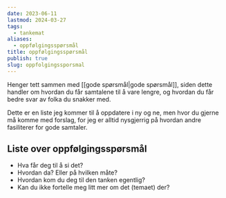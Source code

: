 ```yaml
---
date: 2023-06-11
lastmod: 2024-03-27
tags:
  - tankemat
aliases:
  - oppfølgingsspørsmål
title: oppfølgingsspørsmål
publish: true
slug: oppfolgingssporsmal
---
```


Henger tett sammen med [[gode spørsmål|gode spørsmål]], siden dette handler om hvordan du får samtalene til å vare lengre, og hvordan du får bedre svar av folka du snakker med.

Dette er en liste jeg kommer til å oppdatere i ny og ne, men hvor du gjerne må komme med forslag, for jeg er alltid nysgjerrig på hvordan andre fasiliterer for gode samtaler.

## Liste over oppfølgingsspørsmål

- Hva får deg til å si det?
- Hvordan da? Eller på hvilken måte?
- Hvordan kom du deg til den tanken egentlig?
- Kan du ikke fortelle meg litt mer om det (temaet) der?
